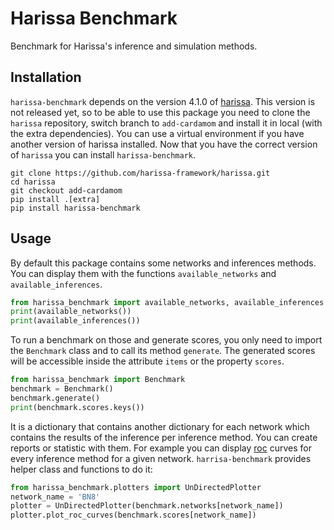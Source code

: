 # Harissa Benchmark
Benchmark for Harissa's inference and simulation methods.

## Installation

`harissa-benchmark` depends on the version 4.1.0 of [harissa](https://github.com/harissa-framework/harissa). 
This version is not released yet, so to be able to use this package you need to
clone the `harissa` repository, switch branch to `add-cardamom` 
and install it in local (with the extra dependencies).
You can use a virtual environment if you have another version of harissa installed.
Now that you have the correct version of `harissa`
you can install `harissa-benchmark`.

```console
git clone https://github.com/harissa-framework/harissa.git
cd harissa
git checkout add-cardamom
pip install .[extra]
pip install harissa-benchmark
```

## Usage

By default this package contains some networks and inferences methods.
You can display them with the functions `available_networks` and `available_inferences`.

```python
from harissa_benchmark import available_networks, available_inferences
print(available_networks())
print(available_inferences())
```

To run a benchmark on those and generate scores, you only need to import the
`Benchmark` class and to call its method `generate`. 
The generated scores will be accessible inside the attribute `items` or the property
`scores`.

```python
from harissa_benchmark import Benchmark
benchmark = Benchmark()
benchmark.generate()
print(benchmark.scores.keys())
```

It is a dictionary that contains another dictionary for each network which contains
the results of the inference per inference method.
You can create reports or statistic with them.
For example you can display [roc](https://scikit-learn.org/stable/auto_examples/model_selection/plot_roc_crossval.html) curves for every inference method for a given network.
`harrisa-benchmark` provides helper class and functions to do it:

```python
from harissa_benchmark.plotters import UnDirectedPlotter
network_name = 'BN8'
plotter = UnDirectedPlotter(benchmark.networks[network_name])
plotter.plot_roc_curves(benchmark.scores[network_name])
```
